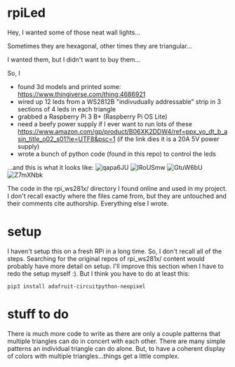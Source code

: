 # rpiLed
Hey, I wanted some of those neat wall lights...

Sometimes they are hexagonal, other times they are triangular...

I wanted them, but I didn't want to buy them...


So, I
  - found 3d models and printed some: https://www.thingiverse.com/thing:4686921
  - wired up 12 leds from a WS2812B "indivudually addressable" strip in 3 sections of 4 leds in each triangle
  - grabbed a Raspberry Pi 3 B+ (Raspberry Pi OS Lite)
  - need a beefy power supply if I ever want to run lots of these https://www.amazon.com/gp/product/B06XK2DDW4/ref=ppx_yo_dt_b_asin_title_o02_s01?ie=UTF8&psc=1 (if the link dies it is a 20A 5V power supply)
  - wrote a bunch of python code (found in this repo) to control the leds

...and this is what it looks like:
![qapa6JU](https://user-images.githubusercontent.com/28834331/168857862-4777be3f-f134-44e3-944e-e714bc9a099c.jpeg)
![lRoUSmw](https://user-images.githubusercontent.com/28834331/168857881-5cd15baa-9221-4b2e-a948-087c7185743d.jpeg)
![GtuW6bU](https://user-images.githubusercontent.com/28834331/168857901-3b307cda-8179-4a67-9b2d-99ec2fd9c9a3.jpeg)
![Z7mXNbk](https://user-images.githubusercontent.com/28834331/168857920-7c7fbf42-dbbb-4765-a868-170a0c9c5b17.jpeg)

The code in the rpi_ws281x/ directory I found online and used in my project.  I don't recall exactly where the files came from, but they are untouched and their comments cite authorship.  Everything else I wrote.

# setup

I haven't setup this on a fresh RPi in a long time.  So, I don't recall all of the steps.  Searching for the original repos of rpi_ws281x/ content would probably have more detail on setup.  I'll improve this section when I have to redo the setup myself :).  But I think you have to do at least this:

```pip3 install adafruit-circuitpython-neopixel```

# stuff to do

There is much more code to write as there are only a couple patterns that multiple triangles can do in concert with each other.  There are many simple patterns an individual triangle can do alone.  But, to have a coherent display of colors with multiple triangles...things get a little complex.


